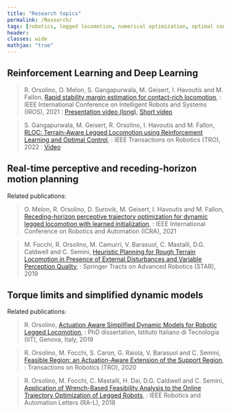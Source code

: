 ```yaml
---
title: "Research topics"
permalink: /Research/
tags: [robotics, legged locomotion, numerical optimization, optimal control]
header:
classes: wide
mathjax: "true"
---
```


## Reinforcement Learning and Deep Learning

>  R. Orsolino, O. Melon, S. Gangapurwala, M. Geisert, I. Havoutis and M. Fallon, [Rapid stability margin estimation for contact-rich locomotion](https://ora.ox.ac.uk/objects/uuid:c70fd912-db6c-445b-ba45-9674415bcaea/download_file?safe_filename=Orsolino_et_al_2021_rapid_stability_margin.pdf&file_format=pdf&type_of_work=Conference+item),
: IEEE International Conference on Intelligent Robots and Systems (IROS), 2021
: [Presentation video (long)](https://www.youtube.com/watch?v=cg2Tme0t4QA), [Short video](https://www.youtube.com/watch?v=E2cUo1-F9Xw)

>  S. Gangapurwala, M. Geisert, R. Orsolino, I. Havoutis and M. Fallon, [RLOC: Terrain-Aware Legged Locomotion using Reinforcement Learning and Optimal Control](https://arxiv.org/abs/2012.03094),
: IEEE Transactions on Robotics (TRO), 2022
: [Video](https://www.youtube.com/watch?v=GTI-0gl6Hg0&ab_channel=OxfordDynamicRobotSystemsGroup)

## Real-time perceptive and receding-horizon motion planning

Related publications: 

>  O. Melon, R. Orsolino, D. Surovik, M. Geisert, I. Havoutis and M. Fallon, [Receding-horizon perceptive trajectory optimization for dynamic legged locomotion with learned initialization](https://arxiv.org/pdf/2104.09078.pdf),
: IEEE International Conference on Robotics and Automation (ICRA), 2021

>  M. Focchi, R. Orsolino, M. Camurri, V. Barasuol, C. Mastalli, D.G. Caldwell and C. Semini, [Heuristic Planning for Rough Terrain Locomotion in Presence of External Disturbances and Variable Perception Quality](https://arxiv.org/abs/1805.10238),
: Springer Tracts on Advanced Robotics (STAR), 2019


## Torque limits and simplified dynamic models

Related publications: 

>  R. Orsolino, [Actuation Aware Simplified Dynamic Models for Robotic Legged Locomotion](https://github.com/orsoromeo/orsoromeo.github.io/blob/master/assets/pdfs/PhdThesisOrsolino.pdf),
: PhD dissertation, Istituto Italiano di Tecnologia (IIT), Genova, Italy, 2019

>  R. Orsolino, M. Focchi, S. Caron, G. Raiola, V. Barasuol and C. Semini, [Feasible Region: an Actuation-Aware Extension of the Support Region](https://arxiv.org/abs/1903.07999),
: Transactions on Robotics (TRO), 2020

>  R. Orsolino, M. Focchi, C. Mastalli, H. Dai, D.G. Caldwell and C. Semini, [Application of Wrench-Based Feasibility Analysis to the Online Trajectory Optimization of Legged Robots](https://iit-dlslab.github.io/papers/orsolino18ral.pdf),
: IEEE Robotics and Automation Letters (RA-L), 2018



